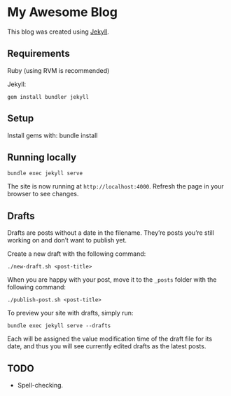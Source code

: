# My Awesome Blog

This blog was created using [Jekyll](https://jekyllrb.com/).

## Requirements

Ruby (using RVM is recommended)

Jekyll:

    gem install bundler jekyll

## Setup
Install gems with:
    bundle install

## Running locally 
    bundle exec jekyll serve

The site is now running at `http://localhost:4000`. Refresh the page in your browser to see changes.

## Drafts
Drafts are posts without a date in the filename. They’re posts you’re still working on and don’t want to publish yet.

Create a new draft with the following command:

    ./new-draft.sh <post-title>

When you are happy with your post, move it to the `_posts` folder with the following command:

    ./publish-post.sh <post-title>

To preview your site with drafts, simply run: 

    bundle exec jekyll serve --drafts

Each will be assigned the value modification time of the draft file for its date, and thus you will see currently edited drafts as the latest posts.

## TODO

* Spell-checking.
